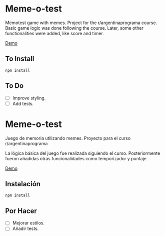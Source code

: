 # Meme-o-test

Memotest game with memes. Project for the r/argentinaprograma course.
Basic game logic was done following the course. Later, some other functionalities were added, like score and timer.

[Demo](https://achareun.github.io/meme-o-test/)

## To Install

`npm install`

## To Do

- [ ] Improve styling.
- [ ] Add tests.

# Meme-o-test

 Juego de memoria utilizando memes. Proyecto para el curso r/argentinaprograma
 
La lógica básica del juego fue realizada siguiendo el curso. Posteriormente fueron añadidas otras funcionalidades como temporizador y puntaje

[Demo](https://achareun.github.io/meme-o-test/)

## Instalación

`npm install`

## Por Hacer

- [ ] Mejorar estilos.
- [ ] Añadir tests.
